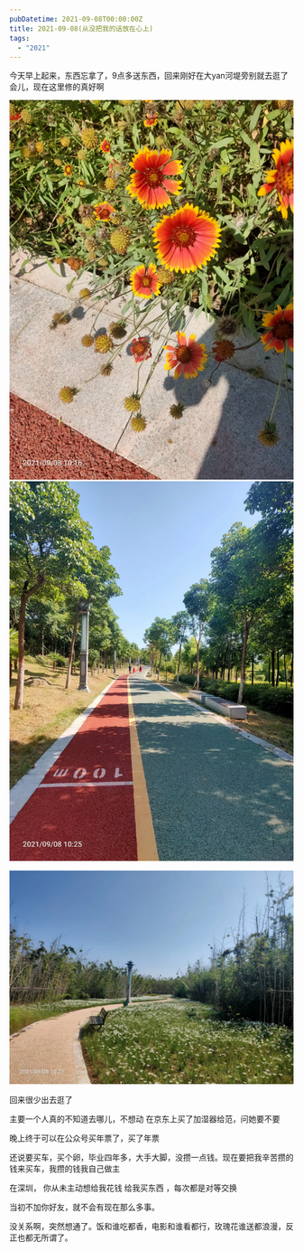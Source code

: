 ```yaml
---
pubDatetime: 2021-09-08T00:00:00Z
title: 2021-09-08(从没把我的话放在心上)
tags:
  - "2021"
---
```


今天早上起来，东西忘拿了，9点多送东西，回来刚好在大yan河堤旁别就去逛了会儿，现在这里修的真好啊

![](../../img/6904315-fd3525aebe589ed9.jpg)
![](../../img/6904315-92ac6d173a176b44.jpg)

![](../../img/6904315-a7d03be860c2e070.jpg)

回来很少出去逛了

主要一个人真的不知道去哪儿，不想动
在京东上买了加湿器给范，问她要不要

晚上终于可以在公众号买年票了，买了年票

还说要买车，买个卵，毕业四年多，大手大脚，没攒一点钱。现在要把我辛苦攒的钱来买车，我攒的钱我自己做主

在深圳， 你从未主动想给我花钱 给我买东西 ，每次都是对等交换

当初不加你好友，就不会有现在那么多事。

没关系啊，突然想通了。饭和谁吃都香，电影和谁看都行，玫瑰花谁送都浪漫，反正也都无所谓了。
